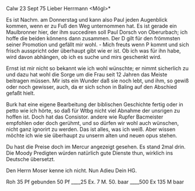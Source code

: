  Calw 23 Sept 75
Lieber Herrmann <Mögl>*

Es ist Nachm. am Donnerstag und kann also Paul jeden Augenblick kommen, wenn er zu Fuß den Weg unternommen hat. Es ist gerade ein Maulbronner hier, der ihm succediren soll Paul Dorsch von Oberurbach; ich hoffe die beiden könnens dann zusammen. Der D gilt für den frömmsten seiner Promotion und gefällt mir wohl. - Mich freuts wenn P kommt und sich frisch ausspricht oder überhaupt gibt wie er ist. Ob ich was für ihn habe, wird davon abhängen, ob ich es suche und mirs geschenkt wird.

Ernst ist mir nicht so bekannt wie ich wohl wünschte; er nimmt sicherlich zu und dazu hat wohl die Sorge um die Frau seit 12 Jahren das Meiste beitragen müssen. Mir ists ein Wunder daß sie noch lebt, und ihm, so gewiß oder noch gewisser, auch, da er sich schon in Baling auf den Abschied gefaßt hielt.

Burk hat eine eigene Bearbeitung der biblischen Geschichte fertig oder in petto wie ich hörte, so daß für Wtbg nicht viel Abnahme der unsrigen zu hoffen ist. Doch hat das Consistor. andere wie Rupfer Bacmeister empfohlen oder doch gerühmt, und so dürfen wir wohl auch wünschen, nicht ganz ignorirt zu werden. Das ist alles, was ich weiß. Aber wissen möchte ich wie sie überhaupt zu unserm alten und neuen opus stehen.

Du hast die Preise doch im Mercur angezeigt gesehen. Es stand 2mal drin. 
Die Moody Predigten würden natürlich gute Dienste thun, wirklich ins Deutsche übersetzt.

Den Herrn Moser kenne ich nicht. Nun Adieu
 Dein HG.

Roh 35 Pf gebunden 50 Pf
____25 Ex. 7 M. 50. baar
____500 Ex 135 M baar
